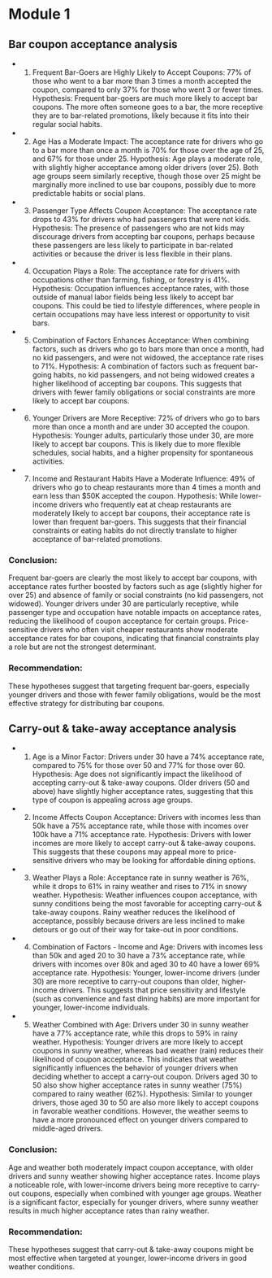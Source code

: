 # Module 1
## Bar coupon acceptance analysis
  - 1. Frequent Bar-Goers are Highly Likely to Accept Coupons:
77% of those who went to a bar more than 3 times a month accepted the coupon, compared to only 37% for those who went 3 or fewer times.
Hypothesis: Frequent bar-goers are much more likely to accept bar coupons. The more often someone goes to a bar, the more receptive they are to bar-related promotions, likely because it fits into their regular social habits.
  - 2. Age Has a Moderate Impact:
The acceptance rate for drivers who go to a bar more than once a month is 70% for those over the age of 25, and 67% for those under 25.
Hypothesis: Age plays a moderate role, with slightly higher acceptance among older drivers (over 25). Both age groups seem similarly receptive, though those over 25 might be marginally more inclined to use bar coupons, possibly due to more predictable habits or social plans.
  - 3. Passenger Type Affects Coupon Acceptance:
The acceptance rate drops to 43% for drivers who had passengers that were not kids.
Hypothesis: The presence of passengers who are not kids may discourage drivers from accepting bar coupons, perhaps because these passengers are less likely to participate in bar-related activities or because the driver is less flexible in their plans.
  - 4. Occupation Plays a Role:
The acceptance rate for drivers with occupations other than farming, fishing, or forestry is 41%.
Hypothesis: Occupation influences acceptance rates, with those outside of manual labor fields being less likely to accept bar coupons. This could be tied to lifestyle differences, where people in certain occupations may have less interest or opportunity to visit bars.
  - 5. Combination of Factors Enhances Acceptance:
When combining factors, such as drivers who go to bars more than once a month, had no kid passengers, and were not widowed, the acceptance rate rises to 71%.
Hypothesis: A combination of factors such as frequent bar-going habits, no kid passengers, and not being widowed creates a higher likelihood of accepting bar coupons. This suggests that drivers with fewer family obligations or social constraints are more likely to accept bar coupons.
  - 6. Younger Drivers are More Receptive:
72% of drivers who go to bars more than once a month and are under 30 accepted the coupon.
Hypothesis: Younger adults, particularly those under 30, are more likely to accept bar coupons. This is likely due to more flexible schedules, social habits, and a higher propensity for spontaneous activities.
  - 7. Income and Restaurant Habits Have a Moderate Influence:
49% of drivers who go to cheap restaurants more than 4 times a month and earn less than $50K accepted the coupon.
Hypothesis: While lower-income drivers who frequently eat at cheap restaurants are moderately likely to accept bar coupons, their acceptance rate is lower than frequent bar-goers. This suggests that their financial constraints or eating habits do not directly translate to higher acceptance of bar-related promotions.

### Conclusion:
Frequent bar-goers are clearly the most likely to accept bar coupons, with acceptance rates further boosted by factors such as age (slightly higher for over 25) and absence of family or social constraints (no kid passengers, not widowed).
Younger drivers under 30 are particularly receptive, while passenger type and occupation have notable impacts on acceptance rates, reducing the likelihood of coupon acceptance for certain groups.
Price-sensitive drivers who often visit cheaper restaurants show moderate acceptance rates for bar coupons, indicating that financial constraints play a role but are not the strongest determinant.
### Recommendation:
These hypotheses suggest that targeting frequent bar-goers, especially younger drivers and those with fewer family obligations, would be the most effective strategy for distributing bar coupons.

## Carry-out & take-away acceptance analysis
  - 1. Age is a Minor Factor:
Drivers under 30 have a 74% acceptance rate, compared to 75% for those over 50 and 77% for those over 60.
Hypothesis: Age does not significantly impact the likelihood of accepting carry-out & take-away coupons. Older drivers (50 and above) have slightly higher acceptance rates, suggesting that this type of coupon is appealing across age groups.
  - 2. Income Affects Coupon Acceptance:
Drivers with incomes less than 50k have a 75% acceptance rate, while those with incomes over 100k have a 71% acceptance rate.
Hypothesis: Drivers with lower incomes are more likely to accept carry-out & take-away coupons. This suggests that these coupons may appeal more to price-sensitive drivers who may be looking for affordable dining options.
  - 3. Weather Plays a Role:
Acceptance rate in sunny weather is 76%, while it drops to 61% in rainy weather and rises to 71% in snowy weather.
Hypothesis: Weather influences coupon acceptance, with sunny conditions being the most favorable for accepting carry-out & take-away coupons. Rainy weather reduces the likelihood of acceptance, possibly because drivers are less inclined to make detours or go out of their way for take-out in poor conditions.
  - 4. Combination of Factors - Income and Age:
Drivers with incomes less than 50k and aged 20 to 30 have a 73% acceptance rate, while drivers with incomes over 80k and aged 30 to 40 have a lower 69% acceptance rate.
Hypothesis: Younger, lower-income drivers (under 30) are more receptive to carry-out coupons than older, higher-income drivers. This suggests that price sensitivity and lifestyle (such as convenience and fast dining habits) are more important for younger, lower-income individuals.
  - 5. Weather Combined with Age:
Drivers under 30 in sunny weather have a 77% acceptance rate, while this drops to 59% in rainy weather.
Hypothesis: Younger drivers are more likely to accept coupons in sunny weather, whereas bad weather (rain) reduces their likelihood of coupon acceptance. This indicates that weather significantly influences the behavior of younger drivers when deciding whether to accept a carry-out coupon.
Drivers aged 30 to 50 also show higher acceptance rates in sunny weather (75%) compared to rainy weather (62%).
Hypothesis: Similar to younger drivers, those aged 30 to 50 are also more likely to accept coupons in favorable weather conditions. However, the weather seems to have a more pronounced effect on younger drivers compared to middle-aged drivers.

### Conclusion:
Age and weather both moderately impact coupon acceptance, with older drivers and sunny weather showing higher acceptance rates.
Income plays a noticeable role, with lower-income drivers being more receptive to carry-out coupons, especially when combined with younger age groups.
Weather is a significant factor, especially for younger drivers, where sunny weather results in much higher acceptance rates than rainy weather.
### Recommendation:
These hypotheses suggest that carry-out & take-away coupons might be most effective when targeted at younger, lower-income drivers in good weather conditions.
